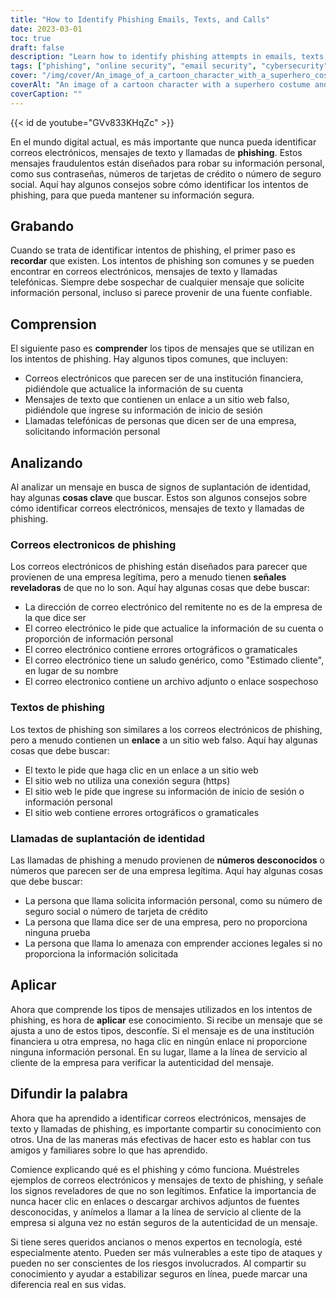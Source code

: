 ```yaml
---
title: "How to Identify Phishing Emails, Texts, and Calls"
date: 2023-03-01
toc: true
draft: false
description: "Learn how to identify phishing attempts in emails, texts, and calls to keep your personal information safe."
tags: ["phishing", "online security", "email security", "cybersecurity", "internet safety", "phishing emails", "phishing texts", "phishing calls", "digital threats", "identity theft", "data protection", "online fraud", "online scams", "online privacy", "online safety tips", "cybercrime", "information security", "password security", "data security", "security awareness"]
cover: "/img/cover/An_image_of_a_cartoon_character_with_a_superhero_costume.png"
coverAlt: "An image of a cartoon character with a superhero costume and a shield blocking a fishing rod with a phishing email on it."
coverCaption: ""
---
```


{{< id de youtube="GVv833KHqZc" >}}   En el mundo digital actual, es más importante que nunca pueda identificar correos electrónicos, mensajes de texto y llamadas de **phishing**. Estos mensajes fraudulentos están diseñados para robar su información personal, como sus contraseñas, números de tarjetas de crédito o número de seguro social. Aquí hay algunos consejos sobre cómo identificar los intentos de phishing, para que pueda mantener su información segura.  ## Grabando  Cuando se trata de identificar intentos de phishing, el primer paso es **recordar** que existen. Los intentos de phishing son comunes y se pueden encontrar en correos electrónicos, mensajes de texto y llamadas telefónicas. Siempre debe sospechar de cualquier mensaje que solicite información personal, incluso si parece provenir de una fuente confiable.  ## Comprension  El siguiente paso es **comprender** los tipos de mensajes que se utilizan en los intentos de phishing. Hay algunos tipos comunes, que incluyen:  - Correos electrónicos que parecen ser de una institución financiera, pidiéndole que actualice la información de su cuenta - Mensajes de texto que contienen un enlace a un sitio web falso, pidiéndole que ingrese su información de inicio de sesión - Llamadas telefónicas de personas que dicen ser de una empresa, solicitando información personal  ## Analizando  Al analizar un mensaje en busca de signos de suplantación de identidad, hay algunas **cosas clave** que buscar. Estos son algunos consejos sobre cómo identificar correos electrónicos, mensajes de texto y llamadas de phishing.  ### Correos electronicos de phishing  Los correos electrónicos de phishing están diseñados para parecer que provienen de una empresa legítima, pero a menudo tienen **señales reveladoras** de que no lo son. Aquí hay algunas cosas que debe buscar:  - La dirección de correo electrónico del remitente no es de la empresa de la que dice ser - El correo electrónico le pide que actualice la información de su cuenta o proporción de información personal - El correo electrónico contiene errores ortográficos o gramaticales - El correo electrónico tiene un saludo genérico, como "Estimado cliente", en lugar de su nombre - El correo electronico contiene un archivo adjunto o enlace sospechoso  ### Textos de phishing  Los textos de phishing son similares a los correos electrónicos de phishing, pero a menudo contienen un **enlace** a un sitio web falso. Aquí hay algunas cosas que debe buscar:  - El texto le pide que haga clic en un enlace a un sitio web - El sitio web no utiliza una conexión segura (https) - El sitio web le pide que ingrese su información de inicio de sesión o información personal - El sitio web contiene errores ortográficos o gramaticales  ### Llamadas de suplantación de identidad  Las llamadas de phishing a menudo provienen de **números desconocidos** o números que parecen ser de una empresa legítima. Aquí hay algunas cosas que debe buscar:  - La persona que llama solicita información personal, como su número de seguro social o número de tarjeta de crédito - La persona que llama dice ser de una empresa, pero no proporciona ninguna prueba - La persona que llama lo amenaza con emprender acciones legales si no proporciona la información solicitada  ## Aplicar  Ahora que comprende los tipos de mensajes utilizados en los intentos de phishing, es hora de **aplicar** ese conocimiento. Si recibe un mensaje que se ajusta a uno de estos tipos, desconfíe. Si el mensaje es de una institución financiera u otra empresa, no haga clic en ningún enlace ni proporcione ninguna información personal. En su lugar, llame a la línea de servicio al cliente de la empresa para verificar la autenticidad del mensaje.  ## Difundir la palabra  Ahora que ha aprendido a identificar correos electrónicos, mensajes de texto y llamadas de phishing, es importante compartir su conocimiento con otros. Una de las maneras más efectivas de hacer esto es hablar con tus amigos y familiares sobre lo que has aprendido.  Comience explicando qué es el phishing y cómo funciona. Muéstreles ejemplos de correos electrónicos y mensajes de texto de phishing, y señale los signos reveladores de que no son legítimos. Enfatice la importancia de nunca hacer clic en enlaces o descargar archivos adjuntos de fuentes desconocidas, y anímelos a llamar a la línea de servicio al cliente de la empresa si alguna vez no están seguros de la autenticidad de un mensaje.  Si tiene seres queridos ancianos o menos expertos en tecnología, esté especialmente atento. Pueden ser más vulnerables a este tipo de ataques y pueden no ser conscientes de los riesgos involucrados. Al compartir su conocimiento y ayudar a estabilizar seguros en línea, puede marcar una diferencia real en sus vidas.